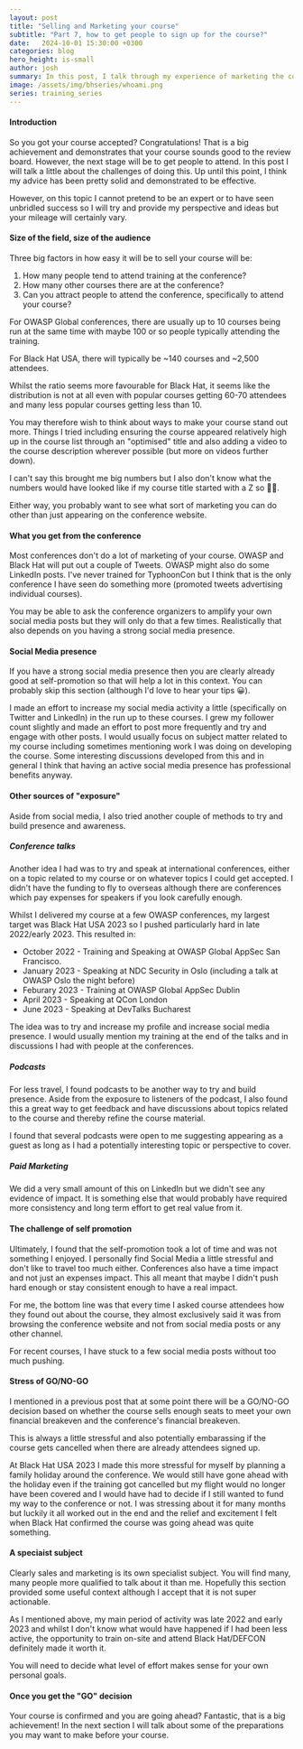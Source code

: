 ```yaml
---
layout: post
title: "Selling and Marketing your course"
subtitle: "Part 7, how to get people to sign up for the course?"
date:   2024-10-01 15:30:00 +0300
categories: blog
hero_height: is-small
author: josh
summary: In this post, I talk through my experience of marketing the course and try and provide some pointers.
image: /assets/img/bhseries/whoami.png
series: training_series
---
```


#### Introduction

So you got your course accepted? Congratulations! That is a big achievement and demonstrates that your course sounds good to the review board. However, the next stage will be to get people to attend. In this post I will talk a little about the challenges of doing this. Up until this point, I think my advice has been pretty solid and demonstrated to be effective.

However, on this topic I cannot pretend to be an expert or to have seen unbridled success so I will try and provide my perspective and ideas but your mileage will certainly vary.

#### Size of the field, size of the audience

Three big factors in how easy it will be to sell your course will be:

1. How many people tend to attend training at the conference?
2. How many other courses there are at the conference?
3. Can you attract people to attend the conference, specifically to attend your course?

For OWASP Global conferences, there are usually up to 10 courses being run at the same time with maybe 100 or so people typically attending the training.

For Black Hat USA, there will typically be ~140 courses and ~2,500 attendees.

Whilst the ratio seems more favourable for Black Hat, it seems like the distribution is not at all even with popular courses getting 60-70 attendees and many less popular courses getting less than 10.

You may therefore wish to think about ways to make your course stand out more. Things I tried including ensuring the course appeared relatively high up in the course list through an "optimised" title and also adding a video to the course description wherever possible (but more on videos further down).

I can't say this brought me big numbers but I also don't know what the numbers would have looked like if my course title started with a Z so 🤷‍♂️.

Either way, you probably want to see what sort of marketing you can do other than just appearing on the conference website.

#### What you get from the conference

Most conferences don't do a lot of marketing of your course. OWASP and Black Hat will put out a couple of Tweets. OWASP might also do some LinkedIn posts. I've never trained for TyphoonCon but I think that is the only conference I have seen do something more (promoted tweets advertising individual courses).

You may be able to ask the conference organizers to amplify your own social media posts but they will only do that a few times. Realistically that also depends on you having a strong social media presence.

#### Social Media presence

If you have a strong social media presence then you are clearly already good at self-promotion so that will help a lot in this context. You can probably skip this section (although I'd love to hear your tips 😀).

I made an effort to increase my social media activity a little (specifically on Twitter and LinkedIn) in the run up to these courses. I grew my follower count slightly and made an effort to post more frequently and try and engage with other posts. I would usually focus on subject matter related to my course including sometimes mentioning work I was doing on developing the course. Some interesting discussions developed from this and in general I think that having an active social media presence has professional benefits anyway.

#### Other sources of "exposure"

Aside from social media, I also tried another couple of methods to try and build presence and awareness.

##### Conference talks

Another idea I had was to try and speak at international conferences, either on a topic related to my course or on whatever topics I could get accepted. I didn't have the funding to fly to overseas although there are conferences which pay expenses for speakers if you look carefully enough.  

Whilst I delivered my course at a few OWASP conferences, my largest target was Black Hat USA 2023 so I pushed particularly hard in late 2022/early 2023. This resulted in:

* October 2022 - Training and Speaking at OWASP Global AppSec San Francisco. 
* January 2023 - Speaking at NDC Security in Oslo (including a talk at OWASP Oslo the night before)
* Feburary 2023 - Training at OWASP Global AppSec Dublin
* April 2023 - Speaking at QCon London
* June 2023 - Speaking at DevTalks Bucharest

The idea was to try and increase my profile and increase social media presence. I would usually mention my training at the end of the talks and in discussions I had with people at the conferences. 

##### Podcasts

For less travel, I found podcasts to be another way to try and build presence. Aside from the exposure to listeners of the podcast, I also found this a great way to get feedback and have discussions about topics related to the course and thereby refine the course material. 

I found that several podcasts were open to me suggesting appearing as a guest as long as I had a potentially interesting topic or perspective to cover.

##### Paid Marketing

We did a very small amount of this on LinkedIn but we didn't see any evidence of impact. It is something else that would probably have required more consistency and long term effort to get real value from it.

#### The challenge of self promotion

Ultimately, I found that the self-promotion took a lot of time and was not something I enjoyed. I personally find Social Media a little stressful and don't like to travel too much either. Conferences also have a time impact and not just an expenses impact. This all meant that maybe I didn't push hard enough or stay consistent enough to have a real impact.

For me, the bottom line was that every time I asked course attendees how they found out about the course, they almost exclusively said it was from browsing the conference website and not from social media posts or any other channel.

For recent courses, I have stuck to a few social media posts without too much pushing.

#### Stress of GO/NO-GO 

I mentioned in a previous post that at some point there will be a GO/NO-GO decision based on whether the course sells enough seats to meet your own financial breakeven and the conference's financial breakeven.

This is always a little stressful and also potentially embarassing if the course gets cancelled when there are already attendees signed up.

At Black Hat USA 2023 I made this more stressful for myself by planning a family holiday around the conference. We would still have gone ahead with the holiday even if the training got cancelled but my flight would no longer have been covered and I would have had to decide if I still wanted to fund my way to the conference or not. I was stressing about it for many months but luckily it all worked out in the end and the relief and excitement I felt when Black Hat confirmed the course was going ahead was quite something.

#### A speciaist subject

Clearly sales and marketing is its own specialist subject. You will find many, many people more qualified to talk about it than me. Hopefully this section provided some useful context although I accept that it is not super actionable.

As I mentioned above, my main period of activity was late 2022 and early 2023 and whilst I don't know what would have happened if I had been less active, the opportunity to train on-site and attend Black Hat/DEFCON definitely made it worth it.

You will need to decide what level of effort makes sense for your own personal goals.

#### Once you get the "GO" decision

Your course is confirmed and you are going ahead? Fantastic, that is a big achievement! In the next section I will talk about some of the preparations you may want to make before your course.